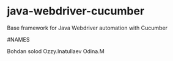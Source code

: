 # java-webdriver-cucumber

Base framework for Java Webdriver automation with Cucumber

#NAMES

Bohdan solod
Ozzy.Inatullaev
Odina.M
